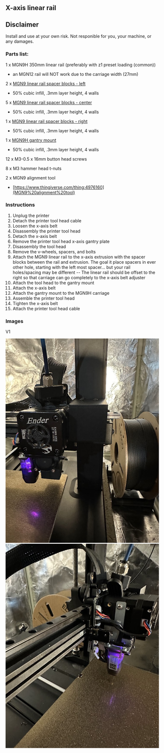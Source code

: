 ## X-axis linear rail

## Disclaimer

Install and use at your own risk. Not responible for you, your machine, or any damages.

### Parts list:

1 x MGN9H 350mm linear rail (preferably with z1 preset loading (common))
- an MGN12 rail will NOT work due to the carriage width (27mm)

2 x [MGN9 linear rail spacer blocks - left](https://github.com/dhoard/Ender-3-V3-SE/blob/main/x-axis-linear-rail/Ender%203%20V3%20SE%20MGN9%20linear%20rail%20spacer%20block%20-%20left.3mf)
- 50% cubic infill, .3mm layer height, 4 walls

5 x [MGN9 linear rail spacer blocks - center](https://github.com/dhoard/Ender-3-V3-SE/blob/main/x-axis-linear-rail/Ender%203%20V3%20SE%20MGN9%20linear%20rail%20spacer%20block%20-%20center.3mf)
- 50% cubic infill, .3mm layer height, 4 walls

1 x [MGN9 linear rail spacer blocks - right](https://github.com/dhoard/Ender-3-V3-SE/blob/main/x-axis-linear-rail/Ender%203%20V3%20SE%20MGN9%20linear%20rail%20spacer%20block%20-%20right.3mf)
- 50% cubic infill, .3mm layer height, 4 walls

1 x [MGN9H gantry mount](https://github.com/dhoard/Ender-3-V3-SE/blob/main/x-axis-linear-rail/Ender%203%20V3%20SE%20MGN9%20gantry%20mount.3mf)
 - 50% cubic infill, .3mm layer height, 4 walls 

12 x  M3-0.5 x 16mm button head screws

8 x M3 hammer head t-nuts

2 x MGN9 alignment tool
 - [https://www.thingiverse.com/thing:4976160](MGN9%20alignment%20tool)

### Instructions

1. Unplug the printer
2. Detach the printer tool head cable
3. Loosen the x-axis belt
4. Disassembly the printer tool head
5. Detach the x-axis belt
6. Remove the printer tool head x-axis gantry plate
7. Disassembly the tool head
8. Remove the v-wheels, spacers, and bolts
9. Attach the MGN9 linear rail to the x-axis extrusion with the spacer blocks between the rail and extrusion. The goal it place spacers in ever other hole, starting with the left most spacer... but your rail holes/spacing may be different
--  The linear rail should be offset to the right so that carriage can go completely to the x-axis belt adjuster
11. Attach the tool head to the gantry mount
12. Attach the x-axis belt
13. Attach the gantry mount to the MGN9H carriage
14. Assemble the printer tool head
15. Tighten the x-axis belt
16. Attach the printer tool head cable

### Images

V1

![Image 1](image-1.jpg "Image 1")
![Image 2](image-2.jpg "Image 2")
